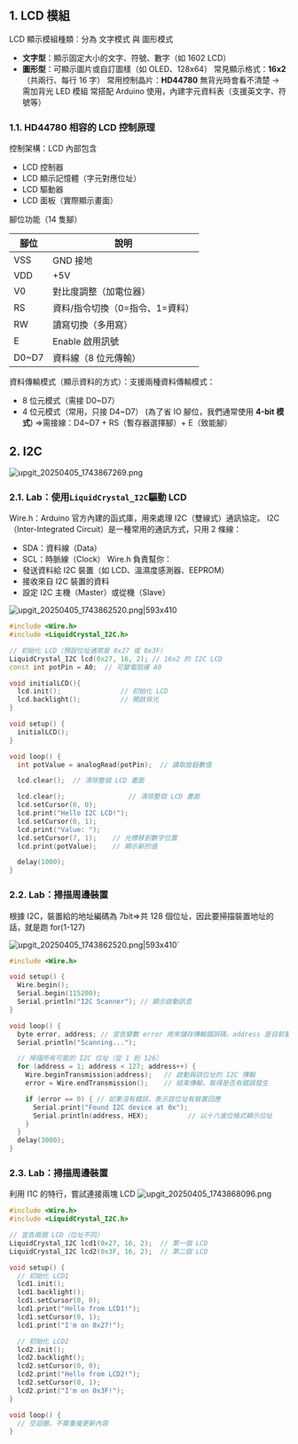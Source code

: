 ## 1. LCD 模組

LCD 顯示模組種類：分為 文字模式 與 圖形模式

-   **文字型**：顯示固定大小的文字、符號、數字（如 1602 LCD）
-   **圖形型**：可顯示圖片或自訂圖樣（如 OLED、128x64）
    常見顯示格式：**16x2**（共兩行、每行 16 字）
    常用控制晶片：**HD44780**
    無背光時會看不清楚 → 需加背光 LED 模組
    常搭配 Arduino 使用，內建字元資料表（支援英文字、符號等）

### 1.1. HD44780 相容的 LCD 控制原理

控制架構：LCD 內部包含

-   LCD 控制器
-   LCD 顯示記憶體（字元對應位址）
-   LCD 驅動器
-   LCD 面板（實際顯示畫面）

腳位功能（14 隻腳）

| 腳位  | 說明                            |
| ----- | ------------------------------- |
| VSS   | GND 接地                        |
| VDD   | +5V                             |
| V0    | 對比度調整（加電位器）          |
| RS    | 資料/指令切換（0=指令、1=資料） |
| RW    | 讀寫切換（多用寫）              |
| E     | Enable 啟用訊號                 |
| D0~D7 | 資料線（8 位元傳輸）            |

資料傳輸模式（顯示資料的方式）：支援兩種資料傳輸模式：

-   8 位元模式（需接 D0~D7）
-   4 位元模式（常用，只接 D4~D7）
    (為了省 IO 腳位，我們通常使用 **4-bit 模式**) =>需接線：D4~D7 + RS（暫存器選擇腳）+ E（致能腳）

## 2. I2C

![upgit_20250405_1743867269.png](https://raw.githubusercontent.com/kcwc1029/obsidian-upgit-image/main/2025/04/upgit_20250405_1743867269.png)

### 2.1. Lab：使用`LiquidCrystal_I2C`驅動 LCD

Wire.h：Arduino 官方內建的函式庫，用來處理 I2C（雙線式）通訊協定。
I2C（Inter-Integrated Circuit）是一種常用的通訊方式，只用 2 條線：

-   SDA：資料線（Data）
-   SCL：時脈線（Clock）
    Wire.h 負責幫你：
-   發送資料給 I2C 裝置（如 LCD、溫濕度感測器、EEPROM）
-   接收來自 I2C 裝置的資料
-   設定 I2C 主機（Master）或從機（Slave）

![upgit_20250405_1743862520.png|593x410](https://raw.githubusercontent.com/kcwc1029/obsidian-upgit-image/main/2025/04/upgit_20250405_1743862520.png)

```cpp
#include <Wire.h>
#include <LiquidCrystal_I2C.h>

// 初始化 LCD（預設位址通常是 0x27 或 0x3F）
LiquidCrystal_I2C lcd(0x27, 16, 2); // 16x2 的 I2C LCD
const int potPin = A0;  // 可變電阻接 A0

void initialLCD(){
  lcd.init();               // 初始化 LCD
  lcd.backlight();          // 開啟背光
}

void setup() {
  initialLCD();
}

void loop() {
  int potValue = analogRead(potPin);  // 讀取旋鈕數值

  lcd.clear();  // 清除整個 LCD 畫面

  lcd.clear();                // 清除整個 LCD 畫面
  lcd.setCursor(0, 0);
  lcd.print("Hello I2C LCD!");
  lcd.setCursor(0, 1);
  lcd.print("Value: ");
  lcd.setCursor(7, 1);    // 光標移到數字位置
  lcd.print(potValue);    // 顯示新的值

  delay(1000);
}
```

### 2.2. Lab：掃描周邊裝置

根據 I2C，裝置給的地址編碼為 7bit=>共 128 個位址，因此要掃描裝置地址的話，就是跑 for(1-127)

![upgit_20250405_1743862520.png|593x410](https://raw.githubusercontent.com/kcwc1029/obsidian-upgit-image/main/2025/04/upgit_20250405_1743862520.png)`

```cpp
#include <Wire.h>

void setup() {
  Wire.begin();
  Serial.begin(115200);
  Serial.println("I2C Scanner"); // 顯示啟動訊息
}

void loop() {
  byte error, address; // 宣告變數 error 用來儲存傳輸錯誤碼，address 是目前要掃描的 I2C 位址
  Serial.println("Scanning...");

  // 掃描所有可能的 I2C 位址（從 1 到 126）
  for (address = 1; address < 127; address++) {
    Wire.beginTransmission(address);   // 啟動與該位址的 I2C 傳輸
    error = Wire.endTransmission();    // 結束傳輸，取得是否有錯誤發生

    if (error == 0) { // 如果沒有錯誤，表示該位址有裝置回應
      Serial.print("Found I2C device at 0x");
      Serial.println(address, HEX);          // 以十六進位格式顯示位址
    }
  }
  delay(3000);
}
```

### 2.3. Lab：掃描周邊裝置

利用 I1C 的特行，嘗試連接兩塊 LCD
![upgit_20250405_1743868096.png](https://raw.githubusercontent.com/kcwc1029/obsidian-upgit-image/main/2025/04/upgit_20250405_1743868096.png)

```cpp
#include <Wire.h>
#include <LiquidCrystal_I2C.h>

// 宣告兩個 LCD（位址不同）
LiquidCrystal_I2C lcd1(0x27, 16, 2);  // 第一個 LCD
LiquidCrystal_I2C lcd2(0x3F, 16, 2);  // 第二個 LCD

void setup() {
  // 初始化 LCD1
  lcd1.init();
  lcd1.backlight();
  lcd1.setCursor(0, 0);
  lcd1.print("Hello from LCD1!");
  lcd1.setCursor(0, 1);
  lcd1.print("I'm on 0x27!");

  // 初始化 LCD2
  lcd2.init();
  lcd2.backlight();
  lcd2.setCursor(0, 0);
  lcd2.print("Hello from LCD2!");
  lcd2.setCursor(0, 1);
  lcd2.print("I'm on 0x3F!");
}

void loop() {
  // 空迴圈，不需重複更新內容
}
```
